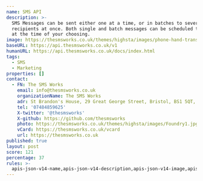 ```yaml
---
name: SMS API
description: >-
  SMS Messages can be sent either one at a time, or in batches to several
  recipients at once. Both single and batch messages can be scheduled to be sent
  at the time of your choosing.
image: https://thesmsworks.co.uk/themes/highsta/images/phone-hand-transparent.png
baseURL: https://api.thesmsworks.co.uk/v1
humanURL: https://api.thesmsworks.co.uk/docs/index.html
tags:
  - SMS
  - Marketing
properties: []
contact:
  - FN: The SMS Works
    email: info@thesmsworks.co.uk
    organizationName: The SMS Works
    adr: St Brandon's House, 29 Great George Street, Bristol, BS1 5QT, England
    tel: '07484859625'
    X-twitter: '@thesmsworks'
    X-github: https://github.com/thesmsworks
    photo: https://thesmsworks.co.uk/themes/highsta/images/Foundry1.jpg
    vCard: https://thesmsworks.co.uk/vcard
    url: https://thesmsworks.co.uk
published: true
layout: post
score: 121
percentage: 37
rules: >-
  apis-json-v14-name,apis-json-v14-description,apis-json-v14-image,apis-json-v14-url,apis-json-v14-apis-name,apis-json-v14-apis-description,apis-json-v14-apis-image,apis-json-v14-apis-baseURL,apis-json-v14-apis-humanURL,apis-json-v14-apis-tags,apis-json-v14-maintainers,apis-json-v14-maintainers-fn,apis-json-v14-maintainers-email,apis-json-v14-tags
---
```

